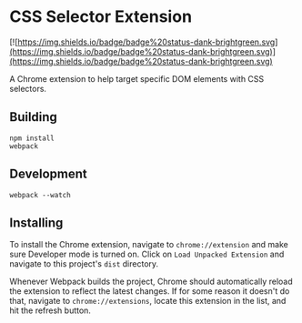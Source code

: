 # CSS Selector Extension

[![https://img.shields.io/badge/badge%20status-dank-brightgreen.svg](https://img.shields.io/badge/badge%20status-dank-brightgreen.svg)](https://img.shields.io/badge/badge%20status-dank-brightgreen.svg)

A Chrome extension to help target specific DOM elements with CSS selectors.

## Building
```
npm install
webpack
```

## Development
```
webpack --watch
```

## Installing
To install the Chrome extension, navigate to `chrome://extension` and make sure Developer mode is turned on.
Click on `Load Unpacked Extension` and navigate to this project's `dist` directory.

Whenever Webpack builds the project, Chrome should automatically reload the extension to reflect the latest changes.
If for some reason it doesn't do that, navigate to `chrome://extensions`, locate this extension in the list, and hit the refresh button.
